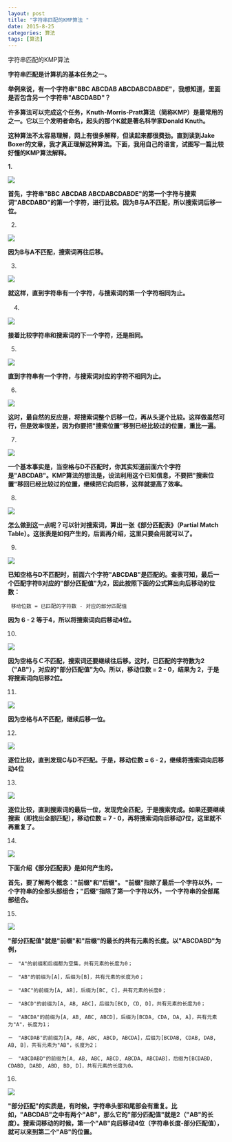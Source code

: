 ```yaml
---
layout: post
title: "字符串匹配的KMP算法 "
date: 2015-8-25
categories: 算法
tags: [算法]
---
```


字符串匹配的KMP算法

**字符串匹配是计算机的基本任务之一。**

**举例来说，有一个字符串"BBC ABCDAB ABCDABCDABDE"，我想知道，里面是否包含另一个字符串"ABCDABD"？**

**许多算法可以完成这个任务，Knuth-Morris-Pratt算法（简称KMP）是最常用的之一。它以三个发明者命名，起头的那个K就是著名科学家Donald Knuth。**

**这种算法不太容易理解，网上有很多解释，但读起来都很费劲。直到读到Jake Boxer的文章，我才真正理解这种算法。下面，我用自己的语言，试图写一篇比较好懂的KMP算法解释。**


**1.**

![](http://img-storage.qiniudn.com/15-8-25/15276888.jpg)

**首先，字符串"BBC ABCDAB ABCDABCDABDE"的第一个字符与搜索词"ABCDABD"的第一个字符，进行比较。因为B与A不匹配，所以搜索词后移一位。**


2.

![](http://img-storage.qiniudn.com/15-8-25/49440830.jpg)

**因为B与A不匹配，搜索词再往后移。**

3.

![](http://img-storage.qiniudn.com/15-8-25/41619167.jpg)

**就这样，直到字符串有一个字符，与搜索词的第一个字符相同为止。**

　4.

![](http://img-storage.qiniudn.com/15-8-25/23545971.jpg)

**接着比较字符串和搜索词的下一个字符，还是相同。**

5.

![](http://img-storage.qiniudn.com/15-8-25/11390730.jpg)

**直到字符串有一个字符，与搜索词对应的字符不相同为止。**

6.

![](http://img-storage.qiniudn.com/15-8-25/19488462.jpg)

**这时，最自然的反应是，将搜索词整个后移一位，再从头逐个比较。这样做虽然可行，但是效率很差，因为你要把"搜索位置"移到已经比较过的位置，重比一遍。**

7.

![](http://img-storage.qiniudn.com/15-8-25/11390730.jpg)

**一个基本事实是，当空格与D不匹配时，你其实知道前面六个字符是"ABCDAB"。KMP算法的想法是，设法利用这个已知信息，不要把"搜索位置"移回已经比较过的位置，继续把它向后移，这样就提高了效率。**

8.

![](http://img-storage.qiniudn.com/15-8-25/13877142.jpg)

**怎么做到这一点呢？可以针对搜索词，算出一张《部分匹配表》（Partial Match Table）。这张表是如何产生的，后面再介绍，这里只要会用就可以了。**

9.

![](http://img-storage.qiniudn.com/15-8-25/11390730.jpg)

**已知空格与D不匹配时，前面六个字符"ABCDAB"是匹配的。查表可知，最后一个匹配字符B对应的"部分匹配值"为2，因此按照下面的公式算出向后移动的位数：**

     移动位数 = 已匹配的字符数 - 对应的部分匹配值

**因为 6 - 2 等于4，所以将搜索词向后移动4位。**

10.

![](http://img-storage.qiniudn.com/15-8-25/4529368.jpg)

**因为空格与Ｃ不匹配，搜索词还要继续往后移。这时，已匹配的字符数为2（"AB"），对应的"部分匹配值"为0。所以，移动位数 = 2 - 0，结果为 2，于是将搜索词向后移2位。**

11.

![](http://img-storage.qiniudn.com/15-8-25/39712608.jpg)

**因为空格与A不匹配，继续后移一位。**

12.

![](http://img-storage.qiniudn.com/15-8-25/46890483.jpg)

**逐位比较，直到发现C与D不匹配。于是，移动位数 = 6 - 2，继续将搜索词向后移动4位**

13.

![](http://img-storage.qiniudn.com/15-8-25/49629390.jpg)

**逐位比较，直到搜索词的最后一位，发现完全匹配，于是搜索完成。如果还要继续搜索（即找出全部匹配），移动位数 = 7 - 0，再将搜索词向后移动7位，这里就不再重复了。**

14.

![](http://img-storage.qiniudn.com/15-8-25/96659809.jpg)

**下面介绍《部分匹配表》是如何产生的。**

**首先，要了解两个概念："前缀"和"后缀"。 "前缀"指除了最后一个字符以外，一个字符串的全部头部组合；"后缀"指除了第一个字符以外，一个字符串的全部尾部组合。**

15.

![](http://img-storage.qiniudn.com/15-8-25/47274803.jpg)

**"部分匹配值"就是"前缀"和"后缀"的最长的共有元素的长度。以"ABCDABD"为例，**

    －　"A"的前缀和后缀都为空集，共有元素的长度为0；

    －　"AB"的前缀为[A]，后缀为[B]，共有元素的长度为0；

    －　"ABC"的前缀为[A, AB]，后缀为[BC, C]，共有元素的长度0；

    －　"ABCD"的前缀为[A, AB, ABC]，后缀为[BCD, CD, D]，共有元素的长度为0；

    －　"ABCDA"的前缀为[A, AB, ABC, ABCD]，后缀为[BCDA, CDA, DA, A]，共有元素为"A"，长度为1；

    －　"ABCDAB"的前缀为[A, AB, ABC, ABCD, ABCDA]，后缀为[BCDAB, CDAB, DAB, AB, B]，共有元素为"AB"，长度为2；

    －　"ABCDABD"的前缀为[A, AB, ABC, ABCD, ABCDA, ABCDAB]，后缀为[BCDABD, CDABD, DABD, ABD, BD, D]，共有元素的长度为0。

16.

![](http://img-storage.qiniudn.com/15-8-25/46890483.jpg)

**"部分匹配"的实质是，有时候，字符串头部和尾部会有重复。比如，"ABCDAB"之中有两个"AB"，那么它的"部分匹配值"就是2（"AB"的长度）。搜索词移动的时候，第一个"AB"向后移动4位（字符串长度-部分匹配值），就可以来到第二个"AB"的位置。**